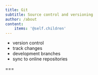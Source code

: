 ```yaml
---
title: Git
subtitle: Source control and versioning
author: /about
content:
    items: '@self.children'
---
```


- version control
- track changes
- development branches
- sync to online repositories

===

